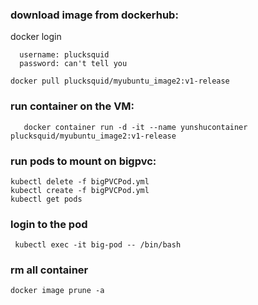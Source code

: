 
### download image from dockerhub:
  docker login
  ```
    username: plucksquid
    password: can't tell you
  ```
  ```
  docker pull plucksquid/myubuntu_image2:v1-release
  ```

### run container on the VM: 
```
   docker container run -d -it --name yunshucontainer plucksquid/myubuntu_image2:v1-release
```

### run pods to mount on bigpvc:

  ```
  kubectl delete -f bigPVCPod.yml
  kubectl create -f bigPVCPod.yml
  kubectl get pods
  ```
  
### login to the pod
  ```
   kubectl exec -it big-pod -- /bin/bash
  ```

### rm all container
  ```
docker image prune -a
  ```
